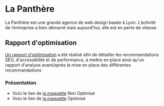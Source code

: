 # La Panthère #

La Panthère est une grande agence de web design basée à Lyon. L’activité de l’entreprise a bien démarré mais aujourd’hui, elle est en perte de vitesse.

## Rapport d'optimisation ##

<a href='https://docs.google.com/document/d/19O8M_cVAHewvFaNLE3_p_Vb_-TvtozSqJv6b74MwsUQ/edit?usp=sharing'>Un rapport d'optimisation</a> a été réalisé afin de détailler les recommandations SEO, d'accessibilité et de performance, à mettre en place ainsi qu'un rapport d'analyse avant/après la mise en place des différentes recommandations

### Présentation ###

- Voici le lien de  <a href='https://isankoi.github.io/La_Panthere_no_opti/'>la maquette</a> Non Optimisé
- Voici le lien de  <a href='https://isankoi.github.io/MartinJeremy_4_23062022/'>la maquette</a> Optimisé
